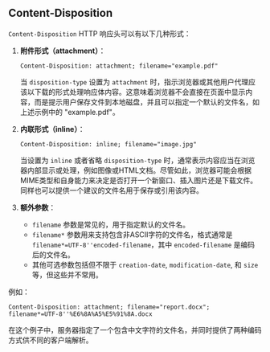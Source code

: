 


## Content-Disposition
`Content-Disposition` HTTP 响应头可以有以下几种形式：

1. **附件形式（attachment）**：
   ```http
   Content-Disposition: attachment; filename="example.pdf"
   ```
   当 `disposition-type` 设置为 `attachment` 时，指示浏览器或其他用户代理应该以下载的形式处理响应体内容。这意味着浏览器不会直接在页面中显示内容，而是提示用户保存文件到本地磁盘，并且可以指定一个默认的文件名，如上述示例中的 "example.pdf"。

2. **内联形式（inline）**：
   ```http
   Content-Disposition: inline; filename="image.jpg"
   ```
   当设置为 `inline` 或者省略 `disposition-type` 时，通常表示内容应当在浏览器内部显示或处理，例如图像或HTML文档。尽管如此，浏览器可能会根据MIME类型和自身能力来决定是否打开一个新窗口、插入图片还是下载文件。同样也可以提供一个建议的文件名用于保存或引用该内容。

3. **额外参数**：
    - `filename` 参数是常见的，用于指定默认的文件名。
    - `filename*` 参数用来支持包含非ASCII字符的文件名，格式通常是 `filename*=UTF-8''encoded-filename`，其中 `encoded-filename` 是编码后的文件名。
    - 其他可选参数包括但不限于 `creation-date`, `modification-date`, 和 `size` 等，但这些并不常用。

例如：

```http
Content-Disposition: attachment; filename="report.docx"; filename*=UTF-8''%E6%8A%A5%E5%91%8A.docx
```
在这个例子中，服务器指定了一个包含中文字符的文件名，并同时提供了两种编码方式供不同的客户端解析。